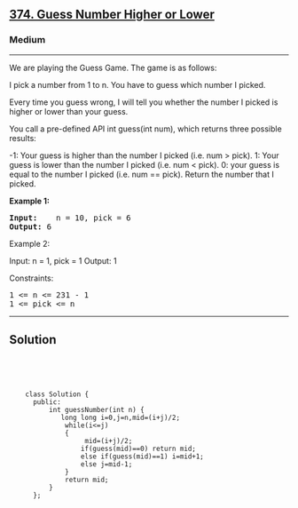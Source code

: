 
<h2><a href="https://leetcode.com/problems/guess-number-higher-or-lower/description/">374. Guess Number Higher or Lower</a></h2>
<h3>Medium</h3>
<hr>
<div><p>
We are playing the Guess Game. The game is as follows:

I pick a number from 1 to n. You have to guess which number I picked.

Every time you guess wrong, I will tell you whether the number I picked is higher or lower than your guess.

You call a pre-defined API int guess(int num), which returns three possible results:

-1: Your guess is higher than the number I picked (i.e. num > pick).
1: Your guess is lower than the number I picked (i.e. num < pick).
0: your guess is equal to the number I picked (i.e. num == pick).
Return the number that I picked.
</p>


<p><strong>Example 1:</strong></p>
<pre><strong>Input:</strong>    n = 10, pick = 6
<strong>Output:</strong> 6
</pre>

Example 2:

Input: n = 1, pick = 1
Output: 1
 

Constraints:
<pre>
1 <= n <= 231 - 1
1 <= pick <= n
</pre>
<hr>
 <h2><strong><b>Solution</b></strong></h2>
 <br>
 <pre>
 
        class Solution {
          public:
              int guessNumber(int n) {
                 long long i=0,j=n,mid=(i+j)/2;
                  while(i<=j)
                  {
                       mid=(i+j)/2;
                      if(guess(mid)==0) return mid;
                      else if(guess(mid)==1) i=mid+1;
                      else j=mid-1;
                  }
                  return mid;
              }
          };
          
 </pre>


